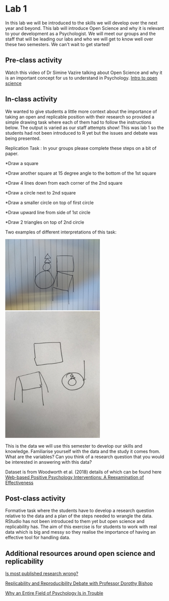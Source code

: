 
# Lab 1 

In this lab we will be introduced to the skills we will develop over the next year and beyond. This lab will introduce Open Science and why it is relevant to your development as a Psychologist. We will meet our groups and the staff that will be leading our labs and who we will get to know well over these two semesters. We can't wait to get started!

## Pre-class activity
Watch this video of Dr Simine Vazire talking about Open Science and why it is an important concept for us to understand in Psychology. 
[Intro to open science](https://www.youtube.com/watch?v=1rFWeTryiW4&feature=youtu.be)

## In-class activity
<div class="info">
<p>We wanted to give students a little more context about the importance of taking an open and replicable position with their research so provided a simple drawing task where each of them had to follow the instructions below. The output is varied as our staff attempts show! This was lab 1 so the students had not been introduced to R yet but the issues and debate was being presented.</p>
</div>


Replication Task : In your groups please complete these steps on a bit of paper.

*Draw a square

*Draw another square at 15 degree angle to the bottom of the 1st square

*Draw 4 lines down from each corner of the 2nd square

*Draw a circle next to 2nd square

*Draw a smaller circle on top of first circle 

*Draw upward line from side of 1st circle

*Draw 2 triangles on top of 2nd circle

Two examples of different interpretations of this task:

<img src="images/Holly_rep.jpg" width="300px" />

<img src="images/Aliyah.jpg" width="300px" />

This is the data we will use this semester to develop our skills and knowledge. Familiarise yourself with the data and the study it comes from. What are the variables? Can you think of a research question that you would be interested in answering with this data?

Dataset is from Woodworth et al. (2018) details of which can be found here [Web-based Positive Psychology Interventions: A Reexamination of Effectiveness](https://openpsychologydata.metajnl.com/articles/10.5334/jopd.35/)

## Post-class activity
Formative task where the students have to develop a research question relative to the data and a plan of the steps needed to wrangle the data. RStudio has not been introduced to them yet but open science and replicability has. The aim of this exercise is for students to work with real data which is big and messy so they realise the importance of having an effective tool for handling data. 

## Additional resources around open science and replicability
[Is most published research wrong?](https://youtu.be/42QuXLucH3Q)

[Replicability and Reproducibility Debate with Professor Dorothy Bishop](https://www.youtube.com/watch?v=UN8jgyXtz6A)

[Why an Entire Field of Psychology Is in Trouble](https://youtu.be/2MDNvKXdLEM)

